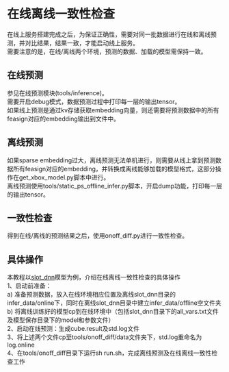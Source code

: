 # 在线离线一致性检查
在线上服务搭建完成之后，为保证正确性，需要对同一批数据进行在线和离线预测，并对比结果，结果一致，才能启动线上服务。  
需要注意的是，在线/离线两个环境，预测的数据、加载的模型需保持一致。  

## 在线预测
参见在线预测模块(tools/inference)。  
需要开启debug模式，数据预测过程中打印每一层的输出tensor。  
如果线上预测是通过kv存储获取embedding向量，则还需要将预测数据中的所有feasign对应的embedding输出到文件中。  

## 离线预测
如果sparse embedding过大，离线预测无法单机进行，则需要从线上拿到预测数据所有feasign对应的embedding，并转换成离线能够加载的模型格式，这部分操作在get_xbox_model.py脚本中进行。  
离线预测使用tools/static_ps_offline_infer.py脚本，开启dump功能，打印每一层的输出tensor。  

## 一致性检查
得到在线/离线的预测结果之后，使用onoff_diff.py进行一致性检查。  

## 具体操作
本教程以[slot_dnn](../models/rank/slot_dnn/README.md)模型为例，介绍在线离线一致性检查的具体操作  
1、启动前准备：  
a) 准备预测数据，放入在线环境相应位置及离线slot_dnn目录的infer_data/online下，同时在离线slot_dnn目录中建立infer_data/offline空文件夹  
b) 将离线训练好的模型cp到在线环境中（包括slot_dnn目录下的all_vars.txt文件及模型保存目录下的model和参数文件）  
2、启动在线预测：生成cube.result及std.log文件  
3、将上述两个文件cp至tools/onoff_diff/data文件夹下，std.log重命名为log.online  
4、在tools/onoff_diff目录下运行sh run.sh，完成离线预测及在线离线一致性检查工作  
